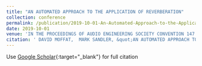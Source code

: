```yaml
---
title: "AN AUTOMATED APPROACH TO THE APPLICATION OF REVERBERATION"
collection: conference
permalink: /publication/2019-10-01-An-Automated-Approach-to-the-Application-of-Reverberation
date: 2019-10-01
venue: 'IN THE PROCEEDINGS OF AUDIO ENGINEERING SOCIETY CONVENTION 147'
citation: ' DAVID MOFFAT,  MARK SANDLER, &quot;AN AUTOMATED APPROACH TO THE APPLICATION OF REVERBERATION.&quot; IN THE PROCEEDINGS OF AUDIO ENGINEERING SOCIETY CONVENTION 147, 2019.'
---
```

Use [Google Scholar](https://scholar.google.com/scholar?q=An+Automated+Approach+to+the+Application+of+Reverberation){:target="_blank"} for full citation
